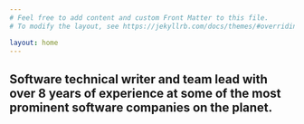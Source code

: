 ```yaml
---
# Feel free to add content and custom Front Matter to this file.
# To modify the layout, see https://jekyllrb.com/docs/themes/#overriding-theme-defaults

layout: home
---
```


<h2 class="landingPage">Software <span class="lookAtMe">technical writer</span> and <span class="andMe">team lead</span> with over <span class="lookAtMe">8 years</span> of experience at some of the most prominent software companies on the planet.</h2>